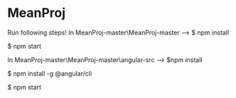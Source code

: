 # MeanProj

Run following steps!
In MeanProj-master\MeanProj-master -->  $ npm install

$ npm start

In  MeanProj-master\MeanProj-master\angular-src -->  $npm install

$ npm install -g @angular/cli

$ npm start



